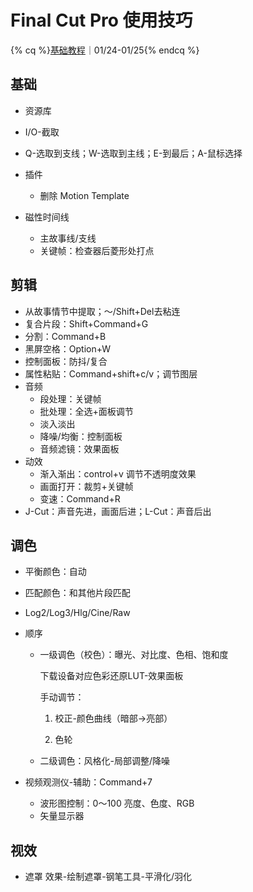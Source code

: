 # Final Cut Pro 使用技巧


<!--more-->

{% cq %}[基础教程](https://www.bilibili.com/video/BV15T4y127n4)｜01/24-01/25{% endcq %}

<!--more-->

## 基础

- 资源库

- I/O-截取
- Q-选取到支线；W-选取到主线；E-到最后；A-鼠标选择
- 插件
  - 删除 Motion Template
- 磁性时间线
  - 主故事线/支线
  - 关键帧：检查器后菱形处打点

## 剪辑

- 从故事情节中提取；～/Shift+Del去粘连
- 复合片段：Shift+Command+G
- 分割：Command+B
- 黑屏空格：Option+W
- 控制面板：防抖/复合
- 属性粘贴：Command+shift+c/v；调节图层
- 音频
  - 段处理：关键帧
  - 批处理：全选+面板调节
  - 淡入淡出
  - 降噪/均衡：控制面板
  - 音频滤镜：效果面板
- 动效
  - 渐入渐出：control+v 调节不透明度效果
  - 画面打开：裁剪+关键帧
  - 变速：Command+R
- J-Cut：声音先进，画面后进；L-Cut：声音后出

## 调色

- 平衡颜色：自动
- 匹配颜色：和其他片段匹配
- Log2/Log3/Hlg/Cine/Raw

- 顺序
  - 一级调色（校色）：曝光、对比度、色相、饱和度

    下载设备对应色彩还原LUT-效果面板

    手动调节：

    1. 校正-颜色曲线（暗部->亮部）

    2. 色轮

  - 二级调色：风格化-局部调整/降噪
- 视频观测仪-辅助：Command+7
  - 波形图控制：0～100 亮度、色度、RGB
  - 矢量显示器

## 视效

- 遮罩 效果-绘制遮罩-钢笔工具-平滑化/羽化

